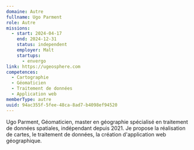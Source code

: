 ```yaml
---
domaine: Autre
fullname: Ugo Parment
role: Autre
missions:
  - start: 2024-04-17
    end: 2024-12-31
    status: independent
    employer: Malt
    startups:
      - envergo
link: https://ugeosphere.com
competences:
  - Cartographie
  - Géomaticien
  - Traitement de données
  - Application web
memberType: autre
uuid: 94ac355f-5fee-48ca-8ad7-b4098ef94520
---
```

Ugo Parment, Géomaticien, master en géographie spécialisé en traitement de données spatiales, indépendant depuis 2021.
Je propose la réalisation de cartes, le traitement de données, la création d'application web géographique.
